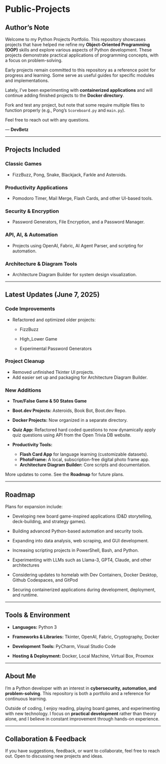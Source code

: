 # **Public-Projects**

## **Author’s Note**

Welcome to my Python Projects Portfolio. This repository showcases projects that have helped me refine my **Object-Oriented Programming (OOP)** skills and explore various aspects of Python development. These projects demonstrate practical applications of programming concepts, with a focus on problem-solving.

Early projects remain committed to this repository as a reference point for progress and learning. Some serve as useful guides for specific modules and implementations.

Lately, I’ve been experimenting with **containerized applications** and will continue adding finished projects to the **Docker directory**.

Fork and test any project, but note that some require multiple files to function properly (e.g., Pong’s `Scoreboard.py` and `main.py`).

Feel free to reach out with any questions.

— **DevBetz**

---

## **Projects Included**

### **Classic Games**

- FizzBuzz, Pong, Snake, Blackjack, Farkle and Asteroids.
    

### **Productivity Applications**

- Pomodoro Timer, Mail Merge, Flash Cards, and other UI-based tools.
    

### **Security & Encryption**

- Password Generators, File Encryption, and a Password Manager.
    

### **API, AI, & Automation**

- Projects using OpenAI, Fabric, AI Agent Parser, and scripting for automation.
    

### **Architecture & Diagram Tools**

- Architecture Diagram Builder for system design visualization.
    

---

## **Latest Updates (June 7, 2025)**

### Code Improvements

- Refactored and optimized older projects:
    
    - FizzBuzz
        
    - High_Lower Game
        
    - Experimental Password Generators
        

### Project Cleanup

- Removed unfinished Tkinter UI projects.
- Add easier set up and packaging for Architecture Diagram Builder.
    

### New Additions

- **True/False Game & 50 States Game**
    
- **Boot.dev Projects:** Asteroids, Book Bot, Boot.dev Repo.
    
- **Docker Projects:** Now organized in a separate directory.
    
- **Quiz App:** Refactored hard coded questions to now dynamically apply quiz questions using API from the Open Trivia DB website.
    
- **Productivity Tools:**
    
    - **Flash Card App** for language learning (customizable datasets).        
    - **PhotoFrame:** A local, subscription-free digital photo frame app.
    - **Architecture Diagram Builder:** Core scripts and documentation.
        

More updates to come. See the **Roadmap** for future plans.

---

## **Roadmap**

Plans for expansion include:

- Developing new board game-inspired applications (D&D storytelling, deck-building, and strategy games).
    
- Building advanced Python-based automation and security tools.
    
- Expanding into data analysis, web scraping, and GUI development.
    
- Increasing scripting projects in PowerShell, Bash, and Python.
  
- Experimenting with LLMs such as Llama-3, GPT4, Claude, and other architectures

- Considering updates to homelab with Dev Containers, Docker Desktop, Github Codespaces, and GitPod

- Securing containerized applications during development, deployment, and runtime.

---

## **Tools & Environment**

- **Languages:** Python 3
    
- **Frameworks & Libraries:** Tkinter, OpenAI, Fabric, Cryptography, Docker
    
- **Development Tools:** PyCharm, Visual Studio Code
    
- **Hosting & Deployment:** Docker, Local Machine, Virtual Box, Proxmox
    

---

## **About Me**

I’m a Python developer with an interest in **cybersecurity, automation, and problem-solving**. This repository is both a portfolio and a reference for continuous learning.

Outside of coding, I enjoy reading, playing board games, and experimenting with new technology. I focus on **practical development** rather than theory alone, and I believe in constant improvement through hands-on experience.

---

## **Collaboration & Feedback**

If you have suggestions, feedback, or want to collaborate, feel free to reach out. Open to discussing new projects and ideas.





